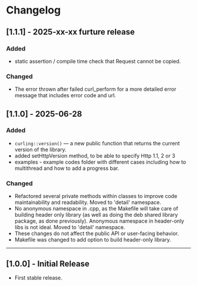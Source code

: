 # Changelog

## [1.1.1] - 2025-xx-xx furture release
### Added
- static assertion / compile time check that Request cannot be copied.

### Changed
- The error thrown after failed curl_perform for a more detailed error message that includes error code and url.


## [1.1.0] - 2025-06-28
### Added
- `curling::version()` — a new public function that returns the current version of the library.
- added setHttpVersion method, to be able to specify Http 1.1, 2 or 3
- examples - example codes folder with different cases including how to multithread and how to add a progress bar.

### Changed
- Refactored several private methods within classes to improve code maintainability and readability. Moved to 'detail' namespace.
- No anonymous namespace in .cpp, as the Makefile will take care of building header only library (as well as doing the deb shared library package, as done previously). Anonymous namespace in header-only libs is not ideal. Moved to 'detail' namespace.
- These changes do not affect the public API or user-facing behavior.
- Makefile was changed to add option to build header-only library.

---

## [1.0.0] - Initial Release
- First stable release.
